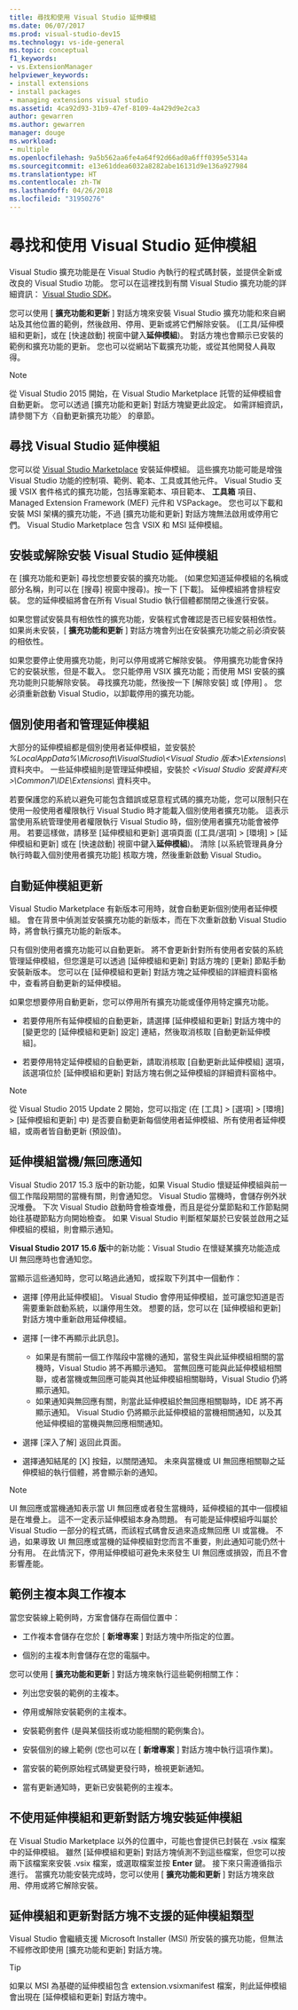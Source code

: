 ```yaml
---
title: 尋找和使用 Visual Studio 延伸模組
ms.date: 06/07/2017
ms.prod: visual-studio-dev15
ms.technology: vs-ide-general
ms.topic: conceptual
f1_keywords:
- vs.ExtensionManager
helpviewer_keywords:
- install extensions
- install packages
- managing extensions visual studio
ms.assetid: 4ca92d93-31b9-47ef-8109-4a429d9e2ca3
author: gewarren
ms.author: gewarren
manager: douge
ms.workload:
- multiple
ms.openlocfilehash: 9a5b562aa6fe4a64f92d66ad0a6fff0395e5314a
ms.sourcegitcommit: e13e61ddea6032a8282abe16131d9e136a927984
ms.translationtype: HT
ms.contentlocale: zh-TW
ms.lasthandoff: 04/26/2018
ms.locfileid: "31950276"
---
```

# <a name="find-and-use-visual-studio-extensions"></a>尋找和使用 Visual Studio 延伸模組

Visual Studio 擴充功能是在 Visual Studio 內執行的程式碼封裝，並提供全新或改良的 Visual Studio 功能。 您可以在這裡找到有關 Visual Studio 擴充功能的詳細資訊： [Visual Studio SDK](../extensibility/visual-studio-sdk.md)。

您可以使用 [ **擴充功能和更新** ] 對話方塊來安裝 Visual Studio 擴充功能和來自網站及其他位置的範例，然後啟用、停用、更新或將它們解除安裝。 ([工具/延伸模組和更新]，或在 [快速啟動] 視窗中鍵入**延伸模組**)。 對話方塊也會顯示已安裝的範例和擴充功能的更新。 您也可以從網站下載擴充功能，或從其他開發人員取得。

> [!NOTE]
> 從 Visual Studio 2015 開始，在 Visual Studio Marketplace 託管的延伸模組會自動更新。 您可以透過 [擴充功能和更新]  對話方塊變更此設定。  如需詳細資訊，請參閱下方〈自動更新擴充功能〉  的章節。

## <a name="finding-visual-studio-extensions"></a>尋找 Visual Studio 延伸模組

您可以從 [Visual Studio Marketplace](https://marketplace.visualstudio.com/vs) 安裝延伸模組。 這些擴充功能可能是增強 Visual Studio 功能的控制項、範例、範本、工具或其他元件。 Visual Studio 支援 VSIX 套件格式的擴充功能，包括專案範本、項目範本、 **工具箱** 項目、Managed Extension Framework (MEF) 元件和 VSPackage。 您也可以下載和安裝 MSI 架構的擴充功能，不過 [擴充功能和更新]  對話方塊無法啟用或停用它們。 Visual Studio Marketplace 包含 VSIX 和 MSI 延伸模組。

## <a name="installing-or-uninstalling-visual-studio-extensions"></a>安裝或解除安裝 Visual Studio 延伸模組

在 [擴充功能和更新] 尋找您想要安裝的擴充功能。 (如果您知道延伸模組的名稱或部分名稱，則可以在 [搜尋] 視窗中搜尋)。按一下 [下載]。  延伸模組將會排程安裝。 您的延伸模組將會在所有 Visual Studio 執行個體都關閉之後進行安裝。

如果您嘗試安裝具有相依性的擴充功能，安裝程式會確認是否已經安裝相依性。 如果尚未安裝，[ **擴充功能和更新** ] 對話方塊會列出在安裝擴充功能之前必須安裝的相依性。

如果您要停止使用擴充功能，則可以停用或將它解除安裝。 停用擴充功能會保持它的安裝狀態，但是不載入。 您只能停用 VSIX 擴充功能；而使用 MSI 安裝的擴充功能則只能解除安裝。 尋找擴充功能，然後按一下 [解除安裝]  或 [停用] 。 您必須重新啟動 Visual Studio，以卸載停用的擴充功能。

## <a name="per-user-and-administrative-extensions"></a>個別使用者和管理延伸模組

大部分的延伸模組都是個別使用者延伸模組，並安裝於 *%LocalAppData%\Microsoft\VisualStudio\\<Visual Studio 版本\>\Extensions\\* 資料夾中。 一些延伸模組則是管理延伸模組，安裝於 *\<Visual Studio 安裝資料夾>\Common7\IDE\Extensions\\* 資料夾中。

若要保護您的系統以避免可能包含錯誤或惡意程式碼的擴充功能，您可以限制只在使用一般使用者權限執行 Visual Studio 時才能載入個別使用者擴充功能。 這表示當使用系統管理使用者權限執行 Visual Studio 時，個別使用者擴充功能會被停用。 若要這樣做，請移至 [延伸模組和更新] 選項頁面 ([工具/選項] > [環境] > [延伸模組和更新] 或在 [快速啟動] 視窗中鍵入**延伸模組**)。 清除 [以系統管理員身分執行時載入個別使用者擴充功能]  核取方塊，然後重新啟動 Visual Studio。

## <a name="automatic-extension-updates"></a>自動延伸模組更新

Visual Studio Marketplace 有新版本可用時，就會自動更新個別使用者延伸模組。  會在背景中偵測並安裝擴充功能的新版本，而在下次重新啟動 Visual Studio 時，將會執行擴充功能的新版本。

只有個別使用者擴充功能可以自動更新。  將不會更新針對所有使用者安裝的系統管理延伸模組，但您還是可以透過 [延伸模組和更新] 對話方塊的 [更新] 節點手動安裝新版本。 您可以在 [延伸模組和更新] 對話方塊之延伸模組的詳細資料窗格中，查看將自動更新的延伸模組。

如果您想要停用自動更新，您可以停用所有擴充功能或僅停用特定擴充功能。

- 若要停用所有延伸模組的自動更新，請選擇 [延伸模組和更新] 對話方塊中的 [變更您的 [延伸模組和更新] 設定] 連結，然後取消核取 [自動更新延伸模組]。

- 若要停用特定延伸模組的自動更新，請取消核取 [自動更新此延伸模組] 選項，該選項位於 [延伸模組和更新] 對話方塊右側之延伸模組的詳細資料窗格中。

> [!NOTE]
> 從 Visual Studio 2015 Update 2 開始，您可以指定 (在 [工具] > [選項] > [環境] > [延伸模組和更新] 中) 是否要自動更新每個使用者延伸模組、所有使用者延伸模組，或兩者皆自動更新 (預設值)。

## <a name="extension-crashunresponsiveness-notifications"></a>延伸模組當機/無回應通知

Visual Studio 2017 15.3 版中的新功能，如果 Visual Studio 懷疑延伸模組與前一個工作階段期間的當機有關，則會通知您。 Visual Studio 當機時，會儲存例外狀況堆疊。 下次 Visual Studio 啟動時會檢查堆疊，而且是從分葉節點和工作節點開始往基礎節點方向開始檢查。 如果 Visual Studio 判斷框架屬於已安裝並啟用之延伸模組的模組，則會顯示通知。

**Visual Studio 2017 15.6 版**中的新功能：Visual Studio 在懷疑某擴充功能造成 UI 無回應時也會通知您。

當顯示這些通知時，您可以略過此通知，或採取下列其中一個動作：

- 選擇 [停用此延伸模組]。 Visual Studio 會停用延伸模組，並可讓您知道是否需要重新啟動系統，以讓停用生效。 想要的話，您可以在 [延伸模組和更新] 對話方塊中重新啟用延伸模組。

- 選擇 [一律不再顯示此訊息]。
  - 如果是有關前一個工作階段中當機的通知，當發生與此延伸模組相關的當機時，Visual Studio 將不再顯示通知。 當無回應可能與此延伸模組相關聯，或者當機或無回應可能與其他延伸模組相關聯時，Visual Studio 仍將顯示通知。
  - 如果通知與無回應有關，則當此延伸模組於無回應相關聯時，IDE 將不再顯示通知。 Visual Studio 仍將顯示此延伸模組的當機相關通知，以及其他延伸模組的當機與無回應相關通知。

- 選擇 [深入了解] 返回此頁面。

- 選擇通知結尾的 [X] 按鈕，以關閉通知。 未來與當機或 UI 無回應相關聯之延伸模組的執行個體，將會顯示新的通知。

> [!NOTE]
> UI 無回應或當機通知表示當 UI 無回應或者發生當機時，延伸模組的其中一個模組是在堆疊上。 這不一定表示延伸模組本身為問題。 有可能是延伸模組呼叫屬於 Visual Studio 一部分的程式碼，而該程式碼會反過來造成無回應 UI 或當機。 不過，如果導致 UI 無回應或當機的延伸模組對您而言不重要，則此通知可能仍然十分有用。 在此情況下，停用延伸模組可避免未來發生 UI 無回應或損毀，而且不會影響產能。

## <a name="sample-master-copies-and-working-copies"></a>範例主複本與工作複本

當您安裝線上範例時，方案會儲存在兩個位置中：

- 工作複本會儲存在您於 [ **新增專案** ] 對話方塊中所指定的位置。

- 個別的主複本則會儲存在您的電腦中。

您可以使用 [ **擴充功能和更新** ] 對話方塊來執行這些範例相關工作：

- 列出您安裝的範例的主複本。

- 停用或解除安裝範例的主複本。

- 安裝範例套件 (是與某個技術或功能相關的範例集合)。

- 安裝個別的線上範例 (您也可以在 [ **新增專案** ] 對話方塊中執行這項作業)。

- 當安裝的範例原始程式碼變更發行時，檢視更新通知。

- 當有更新通知時，更新已安裝範例的主複本。

## <a name="installing-without-using-the-extensions-and-updates-dialog-box"></a>不使用延伸模組和更新對話方塊安裝延伸模組

在 Visual Studio Marketplace 以外的位置中，可能也會提供已封裝在 .vsix 檔案中的延伸模組。 雖然 [延伸模組和更新] 對話方塊偵測不到這些檔案，但您可以按兩下該檔案來安裝 .vsix 檔案，或選取檔案並按 **Enter** 鍵。 接下來只需遵循指示進行。 當擴充功能安裝完成時，您可以使用 [ **擴充功能和更新** ] 對話方塊來啟用、停用或將它解除安裝。

## <a name="extension-types-not-supported-by-the-extensions-and-updates-dialog-box"></a>延伸模組和更新對話方塊不支援的延伸模組類型

Visual Studio 會繼續支援 Microsoft Installer (MSI) 所安裝的擴充功能，但無法不經修改即使用 [擴充功能和更新]  對話方塊。

> [!TIP]
> 如果以 MSI 為基礎的延伸模組包含 extension.vsixmanifest 檔案，則此延伸模組會出現在 [延伸模組和更新] 對話方塊中。